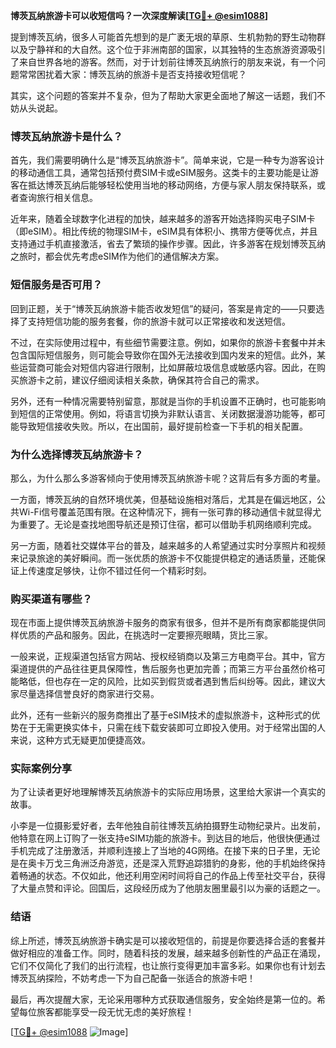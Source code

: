 **博茨瓦纳旅游卡可以收短信吗？一次深度解读[[TG💪+ @esim1088](https://t.me/s/esim1088)]**

提到博茨瓦纳，很多人可能首先想到的是广袤无垠的草原、生机勃勃的野生动物群以及宁静祥和的大自然。这个位于非洲南部的国家，以其独特的生态旅游资源吸引了来自世界各地的游客。然而，对于计划前往博茨瓦纳旅行的朋友来说，有一个问题常常困扰着大家：博茨瓦纳的旅游卡是否支持接收短信呢？

其实，这个问题的答案并不复杂，但为了帮助大家更全面地了解这一话题，我们不妨从头说起。

### 博茨瓦纳旅游卡是什么？

首先，我们需要明确什么是“博茨瓦纳旅游卡”。简单来说，它是一种专为游客设计的移动通信工具，通常包括预付费SIM卡或eSIM服务。这类卡的主要功能是让游客在抵达博茨瓦纳后能够轻松使用当地的移动网络，方便与家人朋友保持联系，或者查询旅行相关信息。

近年来，随着全球数字化进程的加快，越来越多的游客开始选择购买电子SIM卡（即eSIM）。相比传统的物理SIM卡，eSIM具有体积小、携带方便等优点，并且支持通过手机直接激活，省去了繁琐的操作步骤。因此，许多游客在规划博茨瓦纳之旅时，都会优先考虑eSIM作为他们的通信解决方案。

### 短信服务是否可用？

回到正题，关于“博茨瓦纳旅游卡能否收发短信”的疑问，答案是肯定的——只要选择了支持短信功能的服务套餐，你的旅游卡就可以正常接收和发送短信。

不过，在实际使用过程中，有些细节需要注意。例如，如果你的旅游卡套餐中并未包含国际短信服务，则可能会导致你在国外无法接收到国内发来的短信。此外，某些运营商可能会对短信内容进行限制，比如屏蔽垃圾信息或敏感内容。因此，在购买旅游卡之前，建议仔细阅读相关条款，确保其符合自己的需求。

另外，还有一种情况需要特别留意，那就是当你的手机设置不正确时，也可能影响到短信的正常使用。例如，将语言切换为非默认语言、关闭数据漫游功能等，都可能导致短信接收失败。所以，在出国前，最好提前检查一下手机的相关配置。

### 为什么选择博茨瓦纳旅游卡？

那么，为什么那么多游客倾向于使用博茨瓦纳旅游卡呢？这背后有多方面的考量。

一方面，博茨瓦纳的自然环境优美，但基础设施相对落后，尤其是在偏远地区，公共Wi-Fi信号覆盖范围有限。在这种情况下，拥有一张可靠的移动通信卡就显得尤为重要了。无论是查找地图导航还是预订住宿，都可以借助手机网络顺利完成。

另一方面，随着社交媒体平台的普及，越来越多的人希望通过实时分享照片和视频来记录旅途的美好瞬间。而一张优质的旅游卡不仅能提供稳定的通话质量，还能保证上传速度足够快，让你不错过任何一个精彩时刻。

### 购买渠道有哪些？

现在市面上提供博茨瓦纳旅游卡服务的商家有很多，但并不是所有商家都能提供同样优质的产品和服务。因此，在挑选时一定要擦亮眼睛，货比三家。

一般来说，正规渠道包括官方网站、授权经销商以及第三方电商平台。其中，官方渠道提供的产品往往更具保障性，售后服务也更加完善；而第三方平台虽然价格可能略低，但也存在一定的风险，比如买到假货或者遇到售后纠纷等。因此，建议大家尽量选择信誉良好的商家进行交易。

此外，还有一些新兴的服务商推出了基于eSIM技术的虚拟旅游卡，这种形式的优势在于无需更换实体卡，只需在线下载安装即可立即投入使用。对于经常出国的人来说，这种方式无疑更加便捷高效。

### 实际案例分享

为了让读者更好地理解博茨瓦纳旅游卡的实际应用场景，这里给大家讲一个真实的故事。

小李是一位摄影爱好者，去年他独自前往博茨瓦纳拍摄野生动物纪录片。出发前，他特意在网上订购了一张支持eSIM功能的旅游卡。到达目的地后，他很快便通过手机完成了注册激活，并顺利连接上了当地的4G网络。在接下来的日子里，无论是在奥卡万戈三角洲泛舟游览，还是深入荒野追踪猎豹的身影，他的手机始终保持着畅通的状态。不仅如此，他还利用空闲时间将自己的作品上传至社交平台，获得了大量点赞和评论。回国后，这段经历成为了他朋友圈里最引以为豪的话题之一。

### 结语

综上所述，博茨瓦纳旅游卡确实是可以接收短信的，前提是你要选择合适的套餐并做好相应的准备工作。同时，随着科技的发展，越来越多创新性的产品正在涌现，它们不仅简化了我们的出行流程，也让旅行变得更加丰富多彩。如果你也有计划去博茨瓦纳探险，不妨考虑一下为自己配备一张适合的旅游卡吧！

最后，再次提醒大家，无论采用哪种方式获取通信服务，安全始终是第一位的。希望每位旅客都能享受一段无忧无虑的美好旅程！

[[TG💪+ @esim1088](https://t.me/s/esim1088) ![Image](https://i.postimg.cc/4NQfJmqS/Snipaste-2025-05-13-00-14-12.png)]